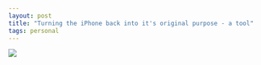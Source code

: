 ```yaml
---
layout: post
title: "Turning the iPhone back into it's original purpose - a tool"
tags: personal
---
```


![](https://cloud.qwerdenker.net/index.php/s/oGcYojfYXFxzZyK/preview)